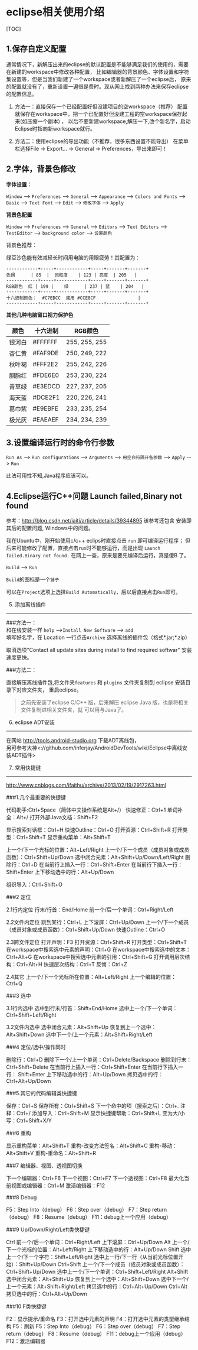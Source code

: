 eclipse相关使用介绍
======================

[TOC]


1.保存自定义配置
-------------

通常情况下，新解压出来的eclipse的默认配置是不能够满足我们的使用的，需要在新建的workspace中修改各种配置，
比如编辑器的背景颜色、字体设置和字符集设置等，但是当我们新建了一个workspace或者新解压了一个eclipse后，
原来的配置就没有了，重新设置一遍很是费时。现从网上找到两种办法来保存eclipse的配置信息。

1. 方法一：直接保存一个已经配置好但没建项目的空workspace（推荐）
   配置就保存在workspace中，把一个已配置好但没建工程的空workspace保存起来(如压缩一个副本) ，
   以后不要新建workspace,解压一下,改个新名字，启动Eclipse时指向新workspace就行。

2. 方法二：使用eclipse的导出功能（不推荐，很多东西设置不能导出）
   在菜单栏选择File -> Export... -> General -> Preferences，导出来即可！







2.字体，背景色修改
------------------

**字体设置：**   

`Window` --> `Preferences` -->  `General` --> `Appearance` --> `Colors and Fonts` -->   
`Basic` --> `Text Font` --> `Edit` --> `修改字体` --> `Apply`  


**背景色配置**   

`Window` --> `Preferences` -->  `General` --> `Editors` --> `Text Editors` -->     
`TestEditor` --> `background color` --> `设置颜色`  

背景色推荐：  

绿豆沙色能有效减轻长时间用电脑的用眼疲劳！其配置为：   

```
------------+-----+------------+-----+-------+-------+
色调		| 85  |  饱和度    | 123 | 亮度  | 205   |
------------+-----+------------+-----+-------+-------+
RGB颜色  红 | 199 |    绿      | 237 | 蓝    | 204   |
------------+-----+------------+-----+-------+-------+
十六进制颜色：  #C7EDCC  或用 #CCE8CF                |
------------+-----+------------+-----+-------+-------+
```

**其他几种电脑窗口视力保护色**

|颜色   |   十六进制    | RGB颜色  |
|-------|---------------|----------|
|银河白 | #FFFFFF		| 255, 255, 255 |
|杏仁黄 | #FAF9DE		| 250, 249, 222 |
|秋叶褐 |   #FFF2E2		|  255, 242, 226|
|胭脂红 |   #FDE6E0		|  253, 230, 224|
|青草绿 |   #E3EDCD		|  227, 237, 205|
|海天蓝 |   #DCE2F1		|  220, 226, 241|
|葛巾紫 |   #E9EBFE		|  233, 235, 254|
|极光灰 |   #EAEAEF		|  234, 234, 239|





3.设置编译运行时的命令行参数
------------------------------

`Run As` --> `Run configurations` --> `Arguments` --> `用空白符隔开各参数` --> `Apply` --> `Run`

此法可用性不知,Java程序应该可以。 



4.Eclipse运行C++问题  Launch failed,Binary not found 
-----------------------------------------------------

参考：<http://blog.csdn.net/iaiti/article/details/39344895> 该参考还包含 安装即其后的配置问题, Windows中的问题。  

我在Ubuntu中，刚开始使用c/c++ eclips时直接点击 `run` 即可编译运行程序；
但后来可能修改了配置，直接点击`run`时不能够运行，而是出现 `Launch failed.Binary not found.`
在网上一查，原来是要先编译后运行，真是傻B 了。     

`Build` --> `Run`

`Build`的图标是一个`锤子`   

可以在`Project`选项上选择`Build Automatically`，后以后直接点击`Run`即可。   


5. 添加离线插件
---------------------------------

###方法一：    
和在线安装一样 `help` -->`Install New Software` --> `add`      
填写好名字，在 Location 一行点击`Archive` 选择离线的插件包（格式*.jar;*.zip）   

取消选项"Contact all update sites during install to find required softwar" 安装速度更快。   



###方法二： 

直接解压离线插件包,将文件夹`features` 和 `plugins` 文件夹复制到 eclipse 安装目录下对应文件夹，
重启eclipse。  

>之前先安装了eclipse C/C++ 版，后来解压 eclipse Java 版，也是将相关文件复制进相关文件夹，就
可以用与Java了。  



6. eclipse ADT安装
-------------------------

在网站 <http://tools.android-studio.org> 下载ADT离线包，  
另可参考大神<://github.com/inferjay/AndroidDevTools/wiki/Eclipse中离线安装ADT插件>  




7. 常用快捷键
---------------------

<http://www.cnblogs.com/ifaithu/archive/2013/02/19/2917263.html>

###1.几个最重要的快捷键

代码助手:Ctrl+Space（简体中文操作系统是Alt+/）
快速修正：Ctrl+1
单词补全：Alt+/
打开外部Java文档：Shift+F2

显示搜索对话框：Ctrl+H
快速Outline：Ctrl+O
打开资源：Ctrl+Shift+R
打开类型：Ctrl+Shift+T
显示重构菜单：Alt+Shift+T

上一个/下一个光标的位置：Alt+Left/Right 
上一个/下一个成员（成员对象或成员函数）：Ctrl+Shift+Up/Down
选中闭合元素：Alt+Shift+Up/Down/Left/Right
删除行：Ctrl+D
在当前行上插入一行：Ctrl+Shift+Enter
在当前行下插入一行： Shift+Enter
上下移动选中的行：Alt+Up/Down


组织导入：Ctrl+Shift+O

 

  

###2 定位 

2.1行内定位 
行末/行首：End/Home
前一个/后一个单词：Ctrl+Right/Left

2.2文件内定位 
跳到某行：Ctrl+L
上下滚屏：Ctrl+Up/Down
上一个/下一个成员（成员对象或成员函数）：Ctrl+Shift+Up/Down
快速Outline：Ctrl+O 

2.3跨文件定位 
打开声明：F3
打开资源：Ctrl+Shift+R
打开类型：Ctrl+Shift+T
在workspace中搜索选中元素的声明：Ctrl+G
在workspace中搜索选中的文本：Ctrl+Alt+G
在workspace中搜索选中元素的引用：Ctrl+Shift+G
打开调用层次结构：Ctrl+Alt+H
快速层次结构：Ctrl+T
反悔：Ctrl+Z

2.4其它 
上一个/下一个光标所在位置：Alt+Left/Right
上一个编辑的位置：Ctrl+Q 

   

###3 选中 

3.1行内选中 
选中到行末/行首：Shift+End/Home
选中上一个/下一个单词：Ctrl+Shift+Left/Right

3.2文件内选中 
选中闭合元素：Alt+Shift+Up
恢复到上一个选中：Alt+Shift+Down
选中下一个/上一个元素：Alt+Shift+Right/Left 

    

###4 定位/选中/操作同时 

删除行：Ctrl+D
删除下一个/上一个单词：Ctrl+Delete/Backspace
删除到行末：Ctrl+Shift+Delete
在当前行上插入一行：Ctrl+Shift+Enter
在当前行下插入一行： Shift+Enter
上下移动选中的行：Alt+Up/Down
拷贝选中的行：Ctrl+Alt+Up/Down 

	 

###5.其它的代码编辑类快捷键 

保存：Ctrl+S
保存所有：Ctrl+Shift+S
下一个命中的项（搜索之后）：Ctrl+.
注释：Ctrl+/
添加导入：Ctrl+Shift+M
显示快捷键帮助：Ctrl+Shift+L
变为大/小写：Ctrl+Shift+X/Y

	  

###6 重构 

显示重构菜单：Alt+Shift+T
重构-改变方法签名：Alt+Shift+C
重构-移动：Alt+Shift+V
重构-重命名：Alt+Shift+R 


###7 编辑器、视图、透视图切换 

下一个编辑器：Ctrl+F6
下一个视图：Ctrl+F7
下一个透视图：Ctrl+F8
最大化当前视图或编辑器：Ctrl+M
激活编辑器：F12 


###8 Debug 

F5：Step Into（debug）
F6：Step over（debug）
F7：Step return（debug）
F8：Resume（debug）
F11：debug上一个应用（debug） 

		 

###9 Up/Down/Right/Left类快捷键 

Ctrl
前一个/后一个单词：Ctrl+Right/Left
上下滚屏：Ctrl+Up/Down
Alt
上一个/下一个光标的位置：Alt+Left/Right
上下移动选中的行：Alt+Up/Down
Shift
选中上一个/下一个字符：Shift+Left/Right
选中上一行/下一行（从当前光标位置开始）：Shift+Up/Down
Ctrl+Shift
上一个/下一个成员（成员对象或成员函数）：Ctrl+Shift+Up/Down
选中上一个/下一个单词：Ctrl+Shift+Left/Right
Alt+Shift
选中闭合元素：Alt+Shift+Up
恢复到上一个选中：Alt+Shift+Down
选中下一个/上一个元素：Alt+Shift+Right/Left
拷贝选中的行：Ctrl+Alt+Up/Down
Ctrl+Alt
拷贝选中的行：Ctrl+Alt+Up/Down 


###10 F类快捷键 

F2：显示提示/重命名
F3：打开选中元素的声明
F4：打开选中元素的类型继承结构
F5：刷新
F5：Step Into（debug）
F6：Step over（debug）
F7：Step return（debug）
F8：Resume（debug）
F11：debug上一个应用（debug）
F12：激活编辑器

